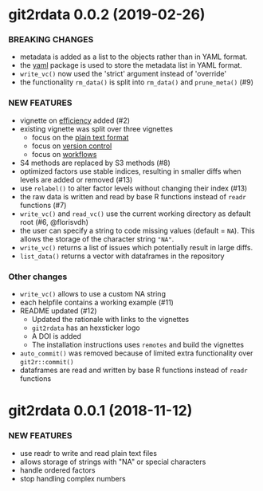 git2rdata 0.0.2 (2019-02-26)
============================

### BREAKING CHANGES

  * metadata is added as a list to the objects rather than in YAML format.
  * the [yaml](https://cran.r-project.org/package=yaml) package is used to store the metadata list in YAML format.
  * `write_vc()` now used the 'strict' argument instead of 'override'
  * the functionality `rm_data()` is split into `rm_data()` and `prune_meta()` (#9)

### NEW FEATURES

  * vignette on [efficiency](../articles/efficiency.html) added (#2)
  * existing vignette was split over three vignettes
      * focus on the [plain text format](../articles/plain_text.html)
      * focus on [version control](../articles/version_control.html)
      * focus on [workflows](../articles/workflow.html)
  * S4 methods are replaced by S3 methods (#8)
  * optimized factors use stable indices, resulting in smaller diffs when levels are added or removed (#13)
  * use `relabel()` to alter factor levels without changing their index (#13)
  * the raw data is written and read by base R functions instead of `readr` functions (#7)
  * `write_vc()` and `read_vc()` use the current working directory as default root (#6, @florisvdh)
  * the user can specify a string to code missing values (default = `NA`). This allows the storage of the character string `"NA"`.
  * `write_vc()` returns a list of issues which potentially result in large diffs.
  * `list_data()` returns a vector with dataframes in the repository

### Other changes

  * `write_vc()` allows to use a custom NA string
  * each helpfile contains a working example (#11)
  * README updated (#12)
      * Updated the rationale with links to the vignettes
      * `git2rdata` has an hexsticker logo
      * A DOI is added
      * The installation instructions uses `remotes` and build the vignettes
  * `auto_commit()` was removed because of limited extra functionality over `git2r::commit()`
  * dataframes are read and written by base R functions instead of `readr` functions

git2rdata 0.0.1 (2018-11-12)
============================

### NEW FEATURES

  * use readr to write and read plain text files
  * allows storage of strings with "NA" or special characters
  * handle ordered factors
  * stop handling complex numbers
